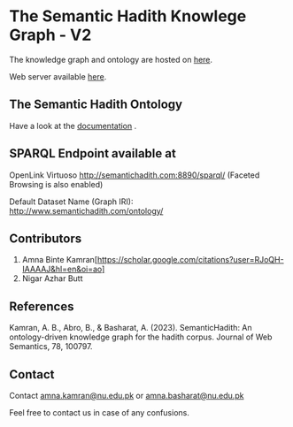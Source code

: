 # The Semantic Hadith Knowlege Graph - V2

The knowledge graph and ontology are hosted on [here]().


Web server available [here](http:Semantichadith.com). 

## The Semantic Hadith Ontology
Have a look at the [documentation](https://a-kamran.github.io/SemanticHadith-V2/) .

## SPARQL Endpoint available at

<!-- GraphDB
http://115.186.60.94:7200/.
Choose Repository -> SemHadith
For Sparql:
http://115.186.60.94:7200/sparql
-->

OpenLink Virtuoso
http://semantichadith.com:8890/sparql/ (Faceted Browsing is also enabled)

Default Dataset Name (Graph IRI): http://www.semantichadith.com/ontology/

## Contributors
1. Amna Binte Kamran[https://scholar.google.com/citations?user=RJoQH-IAAAAJ&hl=en&oi=ao]
2. Nigar Azhar Butt

## References
Kamran, A. B., Abro, B., & Basharat, A. (2023). SemanticHadith: An ontology-driven knowledge graph for the hadith corpus. Journal of Web Semantics, 78, 100797.



## Contact
Contact amna.kamran@nu.edu.pk or amna.basharat@nu.edu.pk

Feel free to contact us in case of any confusions.

